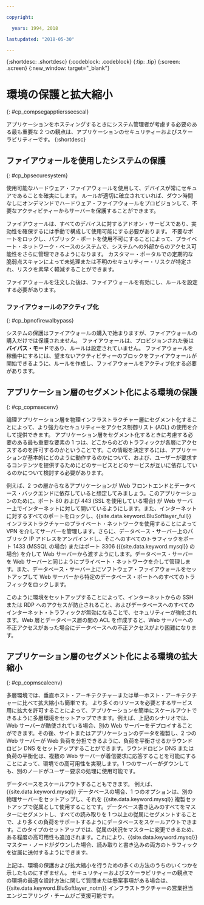 ```yaml
---

copyright:

  years: 1994, 2018

lastupdated: "2018-05-30"

---
```


{:shortdesc: .shortdesc}
{:codeblock: .codeblock}
{:tip: .tip}
{:screen: .screen}
{:new_window: target="_blank"}

# 環境の保護と拡大縮小
{: #cp_compsegapptierssecscal}

アプリケーションをホスティングするときにシステム管理者が考慮する必要のある最も重要な 2 つの観点は、アプリケーションのセキュリティーおよびスケーラビリティーです。
{:shortdesc}

## ファイアウォールを使用したシステムの保護
{: #cp_bpsecuresystem}

使用可能なハードウェア・ファイアウォールを使用して、デバイスが常にセキュアであることを確実にします。 ルールが適切に確立されていれば、ダウン時間なしにオンデマンドでハードウェア・ファイアウォールをプロビジョンして、不要なアクティビティーからサーバーを保護することができます。

ファイアウォールは、すべてのデバイスに対するアドオン・サービスであり、実効性を確保するには手動で構成して使用可能にする必要があります。 不要なポートをロックし、パブリック・ポートを使用不可にすることによって、プライベート・ネットワーク・ベースのシステムで、システムへの外部からのアクセス可能性をさらに管理できるようになります。 カスタマー・ポータルでの定期的な脆弱点スキャンによって未処理または不明のセキュリティー・リスクが特定され、リスクを素早く軽減することができます。

ファイアウォールを注文した後は、ファイアウォールを有効にし、ルールを設定する必要があります。

### ファイアウォールのアクティブ化
{: #cp_bpnofirewalbypass}

システムの保護はファイアウォールの購入で始まりますが、ファイアウォールの購入だけでは保護されません。 ファイアウォールは、プロビジョンされた後は**バイパス・モード**であり、ルールは設定されていません。 ファイアウォールを稼働中にするには、望まないアクティビティーのブロックをファイアウォールが開始できるように、ルールを作成し、ファイアウォールをアクティブ化する必要があります。


## アプリケーション層のセグメント化による環境の保護
{: #cp_copmsecenv}

論理アプリケーション層を物理インフラストラクチャー層にセグメント化することによって、より強力なセキュリティーをアクセス制御リスト (ACL) の使用を介して提供できます。 アプリケーション層をセグメント化するときに考慮する必要のある最も重要な要素の 1 つは、どこからのどのトラフィックが各層にアクセスするのを許可するのかということです。この情報を決定するには、アプリケーションが基本的にどのように動作するのかについて、および、ユーザーが要求するコンテンツを提供するためにどのサービスとどのサービスが互いに依存しているのかについて検討する必要があります。

例えば、2 つの層からなるアプリケーションが Web フロントエンドとデータベース・バックエンドに依存していると想定してみましょう。このアプリケーションのために、ポート 80 および 443 (SSL を使用している場合) が Web サーバー上でインターネットに対して開いているようにします。また、インターネットに対するすべてのポートをロックし、{{site.data.keyword.BluSoftlayer_full}} インフラストラクチャーのプライベート・ネットワークを使用することによって VPN を介してサーバーを管理します。さらに、データベース・サーバー上のパブリック IP アドレスをアンバインドし、そこへのすべてのトラフィックをポート 1433 (MSSQL の場合) またはポート 3306 ({{site.data.keyword.mysql}} の場合) を介して Web サーバーから渡すようにします。データベース・サーバーを Web サーバーと同じようにプライベート・ネットワークを介して管理します。また、データベース・サーバー上にソフトウェア・ファイアウォールをセットアップして Web サーバーから特定のデータベース・ポートへのすべてのトラフィックをロックします。

このように環境をセットアップすることによって、インターネットからの SSH または RDP へのアクセスが防止されること、およびデータベースへのすべてのインターネット・トラフィックが無効になることで、セキュリティーが強化されます。Web 層とデータベース層の間の ACL を作成すると、Web サーバーへの不正アクセスがあった場合にデータベースへの不正アクセスがより困難になります。

## アプリケーション層のセグメント化による環境の拡大縮小
{: #cp_copmscaleenv}

多層環境では、垂直ホスト・アーキテクチャーまたは単一ホスト・アーキテクチャーに比べて拡大縮小も簡単です。 より多くのリソースを必要とするサービス用に拡大を許可することによって、アプリケーションを簡単にスケールアウトできるように多層環境をセットアップできます。例えば、上記のシナリオでは、Web サーバーが酷使されている場合、別の Web サーバーをデプロイすることができます。その後、サイトまたはアプリケーションのデータを複製し、2 つの Web サーバーが Web 負荷を分担できるように、負荷を平衡させるかラウンドロビン DNS をセットアップすることができます。ラウンドロビン DNS または負荷の平衡化は、複数の Web サーバーが着信要求に応答することを可能にすることによって、環境での高可用性を実現します。1 つのサーバーがダウンしても、別のノードがユーザー要求の処理に使用可能です。

データベースをスケールアウトすることもできます。 例えば、{{site.data.keyword.mysql}} データベースの場合、1 つのオプションは、別の物理サーバーをセットアップし、それを {{site.data.keyword.mysql}} 複製セットアップで従属として使用することです。データベース書き込みのすべてをマスターにセグメントし、すべての読み取りを 1 つ以上の従属にセグメントすることで、より多くの負荷をサポートするようにデータベースをスケールアウトできます。このタイプのセットアップでは、従属の状況をマスターに変更できるため、ある程度の高可用性も追加されます。これにより、{{site.data.keyword.mysql}} マスター・ノードがダウンした場合、読み取りと書き込みの両方のトラフィックを従属に送付するようにできます。

上記は、環境の保護および拡大縮小を行うための多くの方法のうちのいくつかを示したものにすぎません。 セキュリティーおよびスケーラビリティーの観点での環境の最適な設計方法に関して質問または懸案事項がある場合は、{{site.data.keyword.BluSoftlayer_notm}} インフラストラクチャーの営業担当エンジニアリング・チームがご支援可能です。
